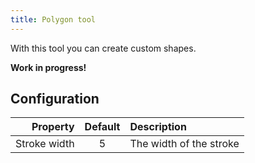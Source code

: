 ```yaml
---
title: Polygon tool
---
```


With this tool you can create custom shapes.

**Work in progress!**

## Configuration

|          Property | Default | Description                                                                      |
|------------------:|:-------:|:---------------------------------------------------------------------------------|
|      Stroke width |    5    | The width of the stroke                                                          |
